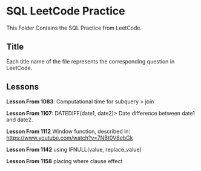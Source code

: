 # SQL LeetCode Practice
This Folder Contains the SQL Practice from LeetCode.
## Title
Each title name of the file represents the corresponding question in LeetCode.
## Lessons
**Lesson From 1083**: Computational time for subquery > join

**Lesson From 1107**: DATEDIFF(date1, date2)> Date difference between date1 and date2.

**Lesson From 1112** Window function, described in: https://www.youtube.com/watch?v=7NBt0V8ebGk

**Lesson From 1142** using IFNULL(value, replace_value)

**Lesson From 1158** placing where clause effect
